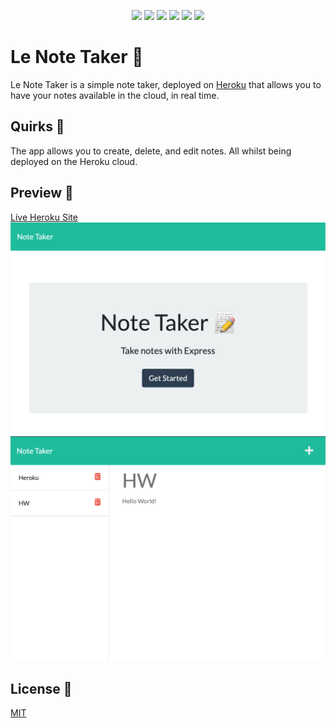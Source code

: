<p align="center">
    <img src="https://img.shields.io/badge/Javascript-yellow" />
    <img src="https://img.shields.io/badge/Heroku-blue"  />
    <img src="https://img.shields.io/badge/Command%20Line-orange" />
    <img src="https://img.shields.io/badge/Node%20JS-purple" >
    <img src="https://img.shields.io/badge/uuid-red" >
    <img src="https://img.shields.io/badge/express-brightgreen" >
</p>

# Le Note Taker 📝

Le Note Taker is a simple note taker, deployed on [Heroku](https://www.heroku.com) that allows you to have your notes available in the cloud, in real time.

## Quirks 🎯

The app allows you to create, delete, and edit notes. All whilst being deployed on the Heroku cloud.


## Preview 👀 
[Live Heroku Site](https://le-note-taker.herokuapp.com/)
![Preview-Home](dev-asset/lnt-preview-home.png)
![Preview-Notes](dev-asset/lnt-preview.png)


## License 📓
[MIT](https://choosealicense.com/licenses/mit/)